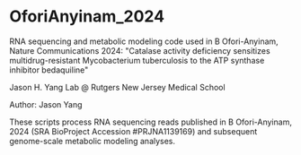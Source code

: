 # OforiAnyinam_2024
RNA sequencing and metabolic modeling code used in B Ofori-Anyinam, Nature Communications 2024:
"Catalase activity deficiency sensitizes multidrug-resistant Mycobacterium tuberculosis to the ATP synthase inhibitor bedaquiline"

Jason H. Yang Lab @ Rutgers New Jersey Medical School

Author: Jason Yang

These scripts process RNA sequencing reads published in B Ofori-Anyinam, 2024 (SRA BioProject Accession #PRJNA1139169) and subsequent genome-scale metabolic modeling analyses.

